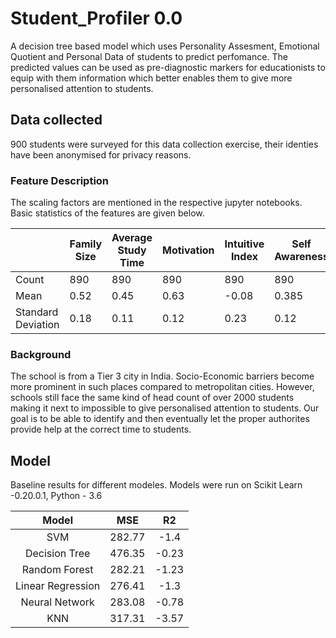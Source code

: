 # Student_Profiler 0.0

A decision tree based model which uses Personality Assesment, Emotional Quotient and Personal Data of students to predict perfomance. The predicted values can be used as pre-diagnostic markers for educationists to equip with them information which better enables them to give more personalised attention to students. 

## Data collected 

900 students were surveyed for this data collection exercise, their identies have been anonymised for privacy reasons.

### Feature Description 
The scaling factors are mentioned in the respective jupyter notebooks. Basic statistics of the features are given below.  


|                    | Family Size | Average Study Time | Motivation | Intuitive Index  | Self Awareness | Health | Parental Income | Tuition Count  |
|--------------------|-------------|--------------------|------------|------------------|----------------|--------|-----------------|----------------|
| Count              | 890         |                890 | 890        | 890              | 890            | 890    | 890             | 890            |
| Mean               | 0.52        | 0.45               | 0.63       | -0.08            | 0.385          | 0.453  | 0.513           | 0.228          |
| Standard Deviation | 0.18        | 0.11               | 0.12       | 0.23             | 0.12           | 0.19   | 0.288           | 0.092          |
 

 ### Background 
 The school is from a Tier 3 city in India. Socio-Economic barriers become more prominent in such places compared to metropolitan cities. However, schools still face the same kind of head count of over 2000 students making it next to impossible to give personalised attention to students. Our goal is to be able to identify and then eventually let the proper authorites provide help at the correct time to students. 
 
## Model 

Baseline results for different modeles. Models were run on Scikit Learn -0.20.0.1, Python - 3.6  

| Model  | MSE  | R2  |
|:-:|:-:|:-:|
| SVM  | 282.77  | -1.4  |
| Decision Tree  | 476.35  | -0.23  |
| Random Forest  | 282.21  | -1.23  |
| Linear Regression  | 276.41  | -1.3  |
| Neural Network  | 283.08  | -0.78  |
| KNN  | 317.31  | -3.57  |
 

 
 
